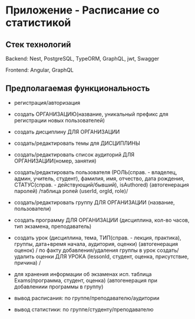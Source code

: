 # Приложение - Расписание со статистикой

## Стек технологий
Backend: Nest, PostgreSQL, TypeORM, GraphQL, jwt, Swagger

Frontend: Angular, GraphQL


## Предполагаемая функциональность

- регистрация/авторизация
- создать ОРГАНИЗАЦИЮ(название, уникальный префикс для регистрации новых пользователей)
- создать дисциплину ДЛЯ ОРГАНИЗАЦИИ
- создать/редактировать темы для ДИСЦИПЛИНЫ
- создать/редактировать список аудиторий ДЛЯ ОРГАНИЗАЦИИ(номер, занятия)
- создать/редактировать пользователя (РОЛЬ(справ. - владелец, админ, учитель, студент), фамилия, имя, отчество, дата рождения, СТАТУС(справ. - действующий/бывший), isAuthored) (автогенерация паролей)
/таблица ролей (userId, orgId, role)/

- создать/редактировать группу ДЛЯ ОРГАНИЗАЦИИ (название, пользователи)
- создать программу ДЛЯ ОРГАНИЗАЦИИ (дисциплина, кол-во часов, тип экзамена, преподаватель)
- создать урок (дисциплина, тема, ТИП(справ. - лекция, практика), группы, дата+время начала, аудитория, оценки) (автогенерация оценок)
/ по факту добавления/удаления группы в урок создать/удалить оценки ДЛЯ УРОКА (lessonId, студент, оценка, присутствие, причина) /


- для хранения информации об экзаменах исп. таблица Exams(программа, студент, оценка)
(автогенерация при добавлениии программы в группу)

- вывод расписания: по группе/преподавателю/аудитории
- вывод статистики: по группе/студенту/преподавателю
